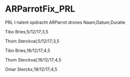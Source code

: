 # ARParrotFix_PRL
PRL I-talent opdracht ARParrot drones
Naam;Datum;Duratie

Tibo Bries;5/12/17;3,5

Thom Sterckval;5/12/17;3,5

Tibo Bries;18/12/17;4,5

Thom Sterckval;18/12/17;4,5

Omar Sterckx;18/12/17;4,5
